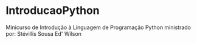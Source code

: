 # IntroducaoPython
Minicurso de Introdução à Linguagem de Programação Python ministrado por:
Stévillis Sousa
Ed' Wilson
